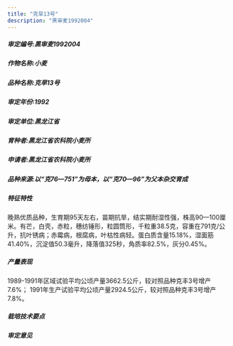 ```yaml
---
title: "克旱13号"
description: "黑审麦1992004"
---
```

##### 审定编号:黑审麦1992004

##### 作物名称:小麦

##### 品种名称:克旱13号

##### 审定年份:1992

##### 审定单位:黑龙江省

##### 育种者:黑龙江省农科院小麦所

##### 申请者:黑龙江省农科院小麦所

##### 品种来源:以“克76—751”为母本，以“克70—96”为父本杂交育成

##### 特征特性
晚熟优质品种，生育期95天左右，苗期抗旱，结实期耐湿性强，株高90—100厘米。有芒，白壳，赤粒，穗纺锤形，粒圆筒形，千粒重38.5克，容重在791克/公升，抗叶锈病；赤霉病，根腐病，叶枯性病轻。蛋白质含量15.18%，湿面筋41.40%，沉淀值50.3毫升，降落值325秒，角质率82.5%，灰分0.45%。

##### 产量表现
1989-1991年区域试验平均公顷产量3662.5公斤，较对照品种克丰3号增产7.6%； 1991年生产试验平均公顷产量2924.5公斤，较对照品种克丰3号增产7.8%。

##### 栽培技术要点


##### 审定意见

